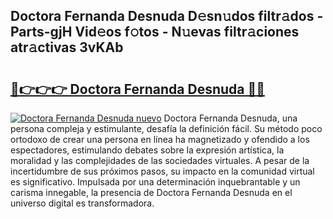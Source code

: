 ## Doctora Fernanda Desnuda D𝚎sn𝚞dos filtr𝚊dos - Parts-gjH Vid𝚎os f𝚘tos - N𝚞evas filtr𝚊ciones atr𝚊ctivas 3vKAb

# <h2><a href="http://mb9qij.tromn.icu/?c=Doctora+Fernanda+Desnuda">🔗👉👉👉 Doctora Fernanda Desnuda 🔗🔗</a></h2>

[![Doctora Fernanda Desnuda nuevo](https://i.imgur.com/pEAQMta.gif)](http://mb9qij.tromn.icu/?c=Doctora+Fernanda+Desnuda)
Doctora Fernanda Desnuda, una persona compleja y estimulante, desafía la definición fácil. Su método poco ortodoxo de crear una persona en línea ha magnetizado y ofendido a los espectadores, estimulando debates sobre la expresión artística, la moralidad y las complejidades de las sociedades virtuales. A pesar de la incertidumbre de sus próximos pasos, su impacto en la comunidad virtual es significativo. Impulsada por una determinación inquebrantable y un carisma innegable, la presencia de Doctora Fernanda Desnuda en el universo digital es transformadora.
